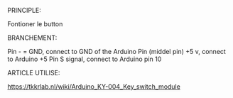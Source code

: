 
PRINCIPLE:

Fontioner le button

BRANCHEMENT:

Pin - = GND, connect to GND of the Arduino
Pin (middel pin) +5 v, connect to Arduino +5
Pin S signal, connect to Arduino pin 10

ARTICLE UTILISE:

https://tkkrlab.nl/wiki/Arduino_KY-004_Key_switch_module

